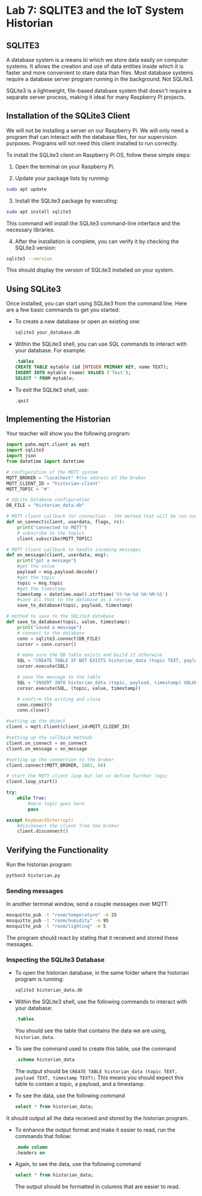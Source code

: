 # Lab 7: SQLITE3 and the IoT System Historian

## SQLITE3

A database system is a means bi which we store data easily on computer systems.
It allows the creation and use of data entities inside which it is faster and more convenient to stare data than files.
Most database systems require a database server program running in the background. Not SQLite3.

SQLite3 is a lightweight, file-based database system that doesn't require a separate server process, making it ideal for many Raspberry Pi projects.

## Installation of the SQLite3 Client

We will not be installing a server on our Raspberry Pi. We will only need a program that can interact with the database files, for our supervision purposes. Programs will not need this client installed to run correctly.

To install the SQLite3 client on Raspberry Pi OS, follow these simple steps:

1. Open the terminal on your Raspberry Pi.

2. Update your package lists by running:

```bash
sudo apt update
```

3. Install the SQLite3 package by executing:

```bash
sudo apt install sqlite3
```

This command will install the SQLite3 command-line interface and the necessary libraries.

4. After the installation is complete, you can verify it by checking the SQLite3 version:

```bash
sqlite3 --version
```

This should display the version of SQLite3 installed on your system.

## Using SQLite3

Once installed, you can start using SQLite3 from the command line. Here are a few basic commands to get you started:

- To create a new database or open an existing one:
  ```bash
  sqlite3 your_database.db
  ```

- Within the SQLite3 shell, you can use SQL commands to interact with your database. For example:
  ```sql
  .tables
  CREATE TABLE mytable (id INTEGER PRIMARY KEY, name TEXT);
  INSERT INTO mytable (name) VALUES ('Test');
  SELECT * FROM mytable;
  ```

- To exit the SQLite3 shell, use:
  ```
  .quit
  ```

## Implementing the Historian

Your teacher will show you the following program:
```python
import paho.mqtt.client as mqtt
import sqlite3
import json
from datetime import datetime

# configuration of the MQTT system
MQTT_BROKER = "localhost" #the address of the broker
MQTT_CLIENT_ID = "historian-client"
MQTT_TOPIC = "#"

# SQLite Database configuration
DB_FILE = "historian_data.db"

# MQTT client callback for connection - the method that will be run once connected to the broker
def on_connect(client, userdata, flags, rc):
    print("connected to MQTT")
    # subscribe to the topics
    client.subscribe(MQTT_TOPIC)

# MQTT client callback to handle incoming messages
def on_message(client, userdata, msg):
    print("got a message")
    #get the value
    payload = msg.payload.decode()
    #get the topic
    topic = msg.topic
    #get the timestamp
    timestamp = datetime.now().strftime('%Y-%m-%d %H:%M:%S')
    #save all that to the database as a record
    save_to_database(topic, payload, timestamp)

# method to save to the SQLite3 database
def save_to_database(topic, value, timestamp):
    print("saved a message")
    # connect to the database
    conn = sqlite3.connect(DB_FILE)
    cursor = conn.cursor()

    # make sure the DB table exists and build it otherwise
    SQL = "CREATE TABLE IF NOT EXISTS historian_data (topic TEXT, payload TEXT, timestamp TEXT)"
    cursor.execute(SQL)

    # save the message to the table
    SQL = "INSERT INTO historian_data (topic, payload, timestamp) VALUES (?,?,?)"
    cursor.execute(SQL, (topic, value, timestamp))

    # confirm the writing and close
    conn.commit()
    conn.close()

#setting up the object
client = mqtt.Client(client_id=MQTT_CLIENT_ID)

#setting up the callback methods
client.on_connect = on_connect
client.on_message = on_message

#setting up the connection to the broker
client.connect(MQTT_BROKER, 1883, 60)

# start the MQTT client loop but let us define further logic
client.loop_start()

try:
    while True:
        #more logic goes here
        pass

except KeyboardInterrupt:
    #disconnect the client from the broker
    client.disconnect()
```

## Verifying the Functionality

Run the historian program:
```bash
python3 historian.py
```

### Sending messages

In another terminal window, send a couple messages over MQTT:
```bash
mosquitto_pub -t "room/temperature" -m 25
mosquitto_pub -t "room/humidity" -m 95
mosquitto_pub -t "room/lighting" -m 5
```

The program should react by stating that it received and stored these messages.

### Inspecting the SQLite3 Database

- To open the historian database, in the same folder where the historian program is running:
  ```bash
  sqlite3 historian_data.db
  ```

- Within the SQLite3 shell, use the following commands to interact with your database:
  ```sql
  .tables
  ```
  You should see the table that contains the data we are using, `historian_data`.

- To see the command used to create this table, use the command

  ```sql
  .schema historian_data
  ```
  The output should be `CREATE TABLE historian_data (topic TEXT, payload TEXT, timestamp TEXT);`
  This means you should expect this table to contain a topic, a payload, and a timestamp.

- To see the data, use the following command

  ```sql
  select * from historian_data;
  ```

It should output all the data received and stored by the historian program.

- To enhance the output format and make it easier to read, run the commands that follow:

  ```sql
  .mode column
  .headers on
  ```

- Again, to see the data, use the following command

  ```sql
  select * from historian_data;
  ```

  The output should be formatted in columns that are easier to read.

